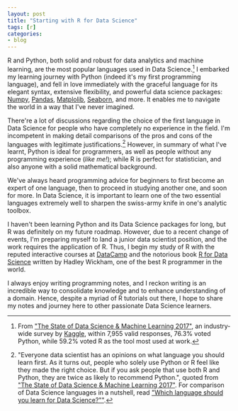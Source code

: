 ```yaml
---
layout: post
title: "Starting with R for Data Science"
tags: [r]
categories:
- blog
---
```


R and Python, both solid and robust for data analytics and machine learning, are the most popular languages used in Data Science.[^1] I embarked my learning journey with Python (indeed it's my first programming language), and fell in love immediately with the graceful language for its elegant syntax, extensive flexibility, and powerful data science packages: [Numpy](http://www.numpy.org/), [Pandas](https://pandas.pydata.org/), [Matplolib](https://matplotlib.org/), [Seaborn](https://seaborn.pydata.org/), and more. It enables me to navigate the world in a way that I've never imagined. 

There're a lot of discussions regarding the choice of the first language in Data Science for people who have completely no experience in the field. I'm incompetent in making detail comparisons of the pros and cons of the languages with legitimate justifications.[^2] However, in summary of what I've learnt, Python is ideal for programmers, as well as people without any programming experience (*like me!*); while R is perfect for statistician, and also anyone with a solid mathematical background.

We've always heard programming advice for beginners to first become an expert of one language, then to proceed in studying another one, and soon for more. In Data Science, it is important to learn one of the two essential languages extremely well to sharpen the swiss-army knife in one's analytic toolbox. 

I haven't been learning Python and its Data Science packages for long, but R was definitely on my future roadmap. However, due to a recent change of events, I'm preparing myself to land a junior data scientist position, and the work requires the application of R. Thus, I begin my study of R with the reputed interactive courses at [DataCamp](https://www.datacamp.com/) and the notorious book [R for Data Science](http://r4ds.had.co.nz/) written by Hadley Wickham, one of the best R programmer in the world.

I always enjoy writing programming notes, and I reckon writing is an incredible way to consolidate knowledge and to enhance understanding of a domain. Hence, despite a myriad of R tutorials out there, I hope to share my notes and journey here to other passionate Data Science learners.


[^1]: From ["The State of Data Science & Machine Learning 2017"](https://www.kaggle.com/surveys/2017), an industry-wide survey by [Kaggle](https://kaggle.com/), within 7,955 valid responses, 76.3% voted Python, while 59.2% voted R as the tool most used at work. 

[^2]: "Everyone data scientist has an opinions on what language you should learn first. As it turns out, people who solely use Python or R feel like they made the right choice. But if you ask people that use both R and Python, they are twice as likely to recommend Python.", quoted from ["The State of Data Science & Machine Learning 2017"](https://www.kaggle.com/surveys/2017). For comparison of Data Science languages in a nutshell, read ["Which language should you learn for Data Science?""](https://medium.freecodecamp.org/which-languages-should-you-learn-for-data-science-e806ba55a81f).